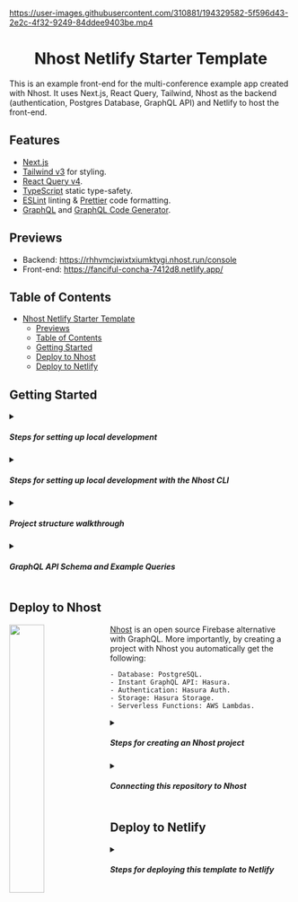 https://user-images.githubusercontent.com/310881/194329582-5f596d43-2e2c-4f32-9249-84ddee9403be.mp4


<div align="center">
  <h1>Nhost Netlify Starter Template</h1>
</div>

<p>This is an example front-end for the multi-conference example app created with Nhost. It uses Next.js, React Query, Tailwind, Nhost as the backend (authentication, Postgres Database, GraphQL API) and Netlify to host the front-end.</p>

## Features

- [Next.js](https://github.com/vercel/next.js/)
- [Tailwind v3](https://tailwindcss.com/) for styling.
- [React Query v4](https://github.com/TanStack/query).
- [TypeScript](https://typescriptlang.org) static type-safety.
- [ESLint](https://eslint.org) linting & [Prettier](https://prettier.io) code formatting.
- [GraphQL](https://graphql.org/) and [GraphQL Code Generator](https://www.graphql-code-generator.com/).

## Previews

- Backend: https://rhhvmcjwixtxiumktygi.nhost.run/console
- Front-end: https://fanciful-concha-7412d8.netlify.app/

## Table of Contents

- [Nhost Netlify Starter Template](#nhost-netlify-starter-template)
  - [Previews](#previews)
  - [Table of Contents](#table-of-contents)
  - [Getting Started](#getting-started)
  - [Deploy to Nhost](#deploy-to-nhost)
  - [Deploy to Netlify](#deploy-to-netlify)

## Getting Started

<details><summary><h5>Steps for setting up local development</h5></summary>

1. Clone the repository:

```sh
git clone https://github.com/nhost/nhost-netlify-starter-nextjs-reactquery.git
```

2. Install the dependencies:

```sh
yarn install
```

3. Start the Next.js application:

```sh
yarn dev
```

</details>

<details><summary><h5>Steps for setting up local development with the Nhost CLI</h5></summary>

When you start developing your front-end you will see that there's data already preloaded. This is coming from an environment Nhost has prepared to run the `conference` project. In order to make changes to the backend (tables, columns, permissions, etc...) you need to start a local Nhost environment yourself.

1. Install [Docker](https://docs.docker.com/get-docker/).

2. Install the [Nhost CLI](https://docs.nhost.io/platform/overview/get-started-with-nhost-cli):

```sh
sudo curl -L https://raw.githubusercontent.com/nhost/cli/main/get.sh | bash
```

3. Start the Nhost project:

```sh
nhost up
```

> The CLI uses seed data (`nhost/seed`) to populate the database with a user and a conference. Learn more in the [Nhost CLI documentation](https://docs.nhost.io/platform/database#seed-data).

4. Create a `.env.local` file in the root with the following content:

```sh
NEXT_PUBLIC_NHOST_SUBDOMAIN=localhost:1337
```

5. Start (or restart) the Next.js application:

```sh
yarn dev
```

You'll see that the data is now coming from your local Nhost environment. Add conferences either through the [Hasura Console](http://localhost:9695) or through the [conference management page on the front-end](http://localhost:3000/conferences) by [signing in](http://localhost:3000/sign-in).

You can use the following credentials to manage conferences:

```sh
email: manager@conferenceplatform.com
password: Manager1234!
```

</details>

<details><summary><h5>Project structure walkthrough</h5></summary>

Inside this folder you are going to see both the specification for the backend (Nhost) and the front-end (Next.js):

```
/
├── nhost/
├── .nhost/
├── src/
│   ├── components/
│   │   ├── common/
│   |   ├── conferences/
│   |   ├── speakers/
│   |   └── talks/
│   ├── graphql/
│   │   └── *.gql
│   ├── pages/
│   |   └── *.tsx (every )
│   ├── types/
│   │   └── *.ts
│   └── utils/
│       ├── __generated__/
│       │   └── graphql.ts (contains auto-generated GraphQL hooks)
│       └── *.ts
└── package.json
```

- `nhost` is the main specification of your backend: tables, permissions & roles.
- `.nhost` is a folder created by the CLI that contains the state of your backend.
- `src` is the main folder for your front-end.
- `src/components` contains all the components used in the application.
- `src/graphql` contains all the hooks for GraphQL queries and mutations used in the application.
- `src/pages` contains all the pages used in the application.
- `src/types` contains all the types used in the application.
- `src/utils` contains all the utility functions used in the application.

</details>
<details><summary><h5>GraphQL API Schema and Example Queries</h5></summary>

```graphql
query Conferences {
  conferences(order_by: { name: asc }) {
    id
    name
    slug
    location
    featured
    start_date
    end_date
    talks(order_by: { start_date: asc }) {
      id
      name
      start_date
      end_date
    }
    speakers(order_by: { name: asc }) {
      id
      avatar_url
    }
  }
}
```

```graphql
query Speakers {
  speakers {
    id
    name
    bio
    social
    job_description
    avatar_url
  }
}
```

```graphql
query Talks {
  talks {
    id
    name
    start_date
    end_date
    speaker {
      name
    }
  }
}
```

Queries and mutations defined in the `src/graphql` folder can be used in the front-end by generating the GraphQL hooks with the following command:

```sh
yarn codegen
```

This will generate the hooks in `src/utils/__generated__/graphql.ts`.

</details>

## Deploy to Nhost

<img align="left" width="35%" src="https://user-images.githubusercontent.com/20285232/181691897-1269d9d3-94fb-4958-ac27-83a70ab00309.png" >

[Nhost](https://nhost.io/) is an open source Firebase alternative with GraphQL. More importantly, by creating a project with Nhost you automatically get the following:

```
- Database: PostgreSQL.
- Instant GraphQL API: Hasura.
- Authentication: Hasura Auth.
- Storage: Hasura Storage.
- Serverless Functions: AWS Lambdas.
```

<details><summary><h5>Steps for creating an Nhost project</h5></summary>

Log in to your [Nhost Dashboard](https://app.nhost.io) and click the **Create Your First Project** button.

<p align="center" width="100%">
    <img width="55%"" src="https://docs.nhost.io/assets/images/nhost-dashboard-8e4da43291a39f8f9b127c470d75c079.png"> 
</p>

Next, give your new Nhost app a name, select a geographic region for your Nhost services and click Create App.

<p align="center" width="100%">
    <img width="55%" src="https://docs.nhost.io/assets/images/new-nhost-project-fc7763b2a8df9513ead5280e305bd554.png"> 
</p>

After a few seconds, you should get a PostgreSQL database, a GraphQL API with Hasura, file storage, and authentication set up.

**(Optional):** Any user you add to the project through the "Users" section of the Nhost Dashboard can access the manager dashboard of the `conference` project. You'll need to verify the email address of the user before they can sign in.

Learn more about email verification in the [Nhost documentation](https://docs.nhost.io/platform/authentication/sign-in-with-email-and-password#verified-emails).

</details>

<details><summary><h5>Connecting this repository to Nhost</h5></summary>

Nhost supports a Git workflow which means that you can safely work locally with the CLI and when you are ~~confident~~ with your changes, you can push to your repository and your project will be automatically deployed (any following updates you push to your code will also be automatically be deployed.) To allow this, you need to connect this repository to your Nhost projects through the Nhost Dashboard:

1. Fork/clone this repository to your GitHub account.

2. Provide the required permissions to select this repository for the official Nhost GitHub application.

3. Find your repository on the Nhost Dashboard & connect it:

<p align="center" width="100%">
    <img width="55%" src="https://user-images.githubusercontent.com/20285232/181070306-851187ca-6595-4cdc-b458-b62b479479db.png"> 
</p>

4. Once connected, the project will automatically deploy.

<p align="center" width="100%" height="100%">
    <img width="55%" src="https://user-images.githubusercontent.com/20285232/181070624-f12571a4-6b77-4a2f-acab-9e156306b392.png"> 
</p>

5. Add changes to your project. Any changes you push to your repository will also be automatically be deployed (you can see your deployments on the "Deployments" section of the console).

<p align="center" width="100%">
    <img width="55%" src="https://user-images.githubusercontent.com/20285232/181070633-c3c67e94-981c-4574-954b-c643448f387e.png"> 
</p>

</details>
                                                                                                                                 
## Deploy to Netlify
                                                                                                                                 
<details><summary><h5>Steps for deploying this template to Netlify</h5></summary>
                                                                                                                            
1. Clone this repo: `https://github.com/nhost/nhost-netlify-starter-nextjs-reactquery.git`
2. Make sure you are in the correct directory and run`yarn install` (or `npm install`.)
3. Run `yarn dev` (or `npm run dev`.)
4. Make your desired changes to the front-end.
5. Provide the necessary permissions to the Netlify application for your GitHub repository.
6. Once you import the repository, add the correct environment variables from your Nhost project:

```
NEXT_PUBLIC_NHOST_SUBDOMAIN=YOUR_NHOST_APP_SUBDOMAIN
NEXT_PUBLIC_NHOST_REGION=YOUR_NHOST_APP_REGION
```

You can select these variables from your app overview:

<p align="center" width="100%">
<img width="33%" src="https://user-images.githubusercontent.com/20285232/181790261-065d7e61-6986-4acc-94d7-5a7f828da76d.png"> 
</p>

Then add the variables to your Netlify Deployment:

<p align="center" width="100%">
<img width="50%" src="https://user-images.githubusercontent.com/20285232/181789867-ebd6a197-8125-47a1-9bd1-8f8f01e24f29.png"> 
</p>
</details>
